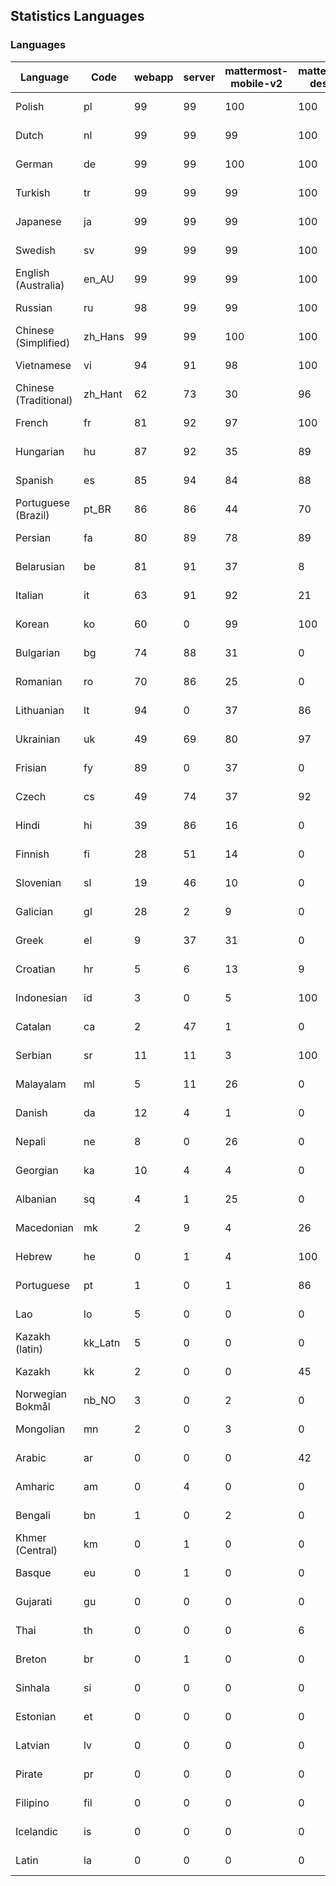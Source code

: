 ## Statistics Languages ##
###  Languages  ###
|Language|Code|webapp|server|mattermost-mobile-v2|mattermost-desktop|playbook-webapp|calls-webapp|Total|Last Modified|
|---|---|---|---|---|---|---|---|---|---|
|Polish|pl| 99| 99| 100| 100| 0| 100| 99|2023-10-27T10:06:52.263729Z|
|Dutch|nl| 99| 99| 99| 100| 0| 100| 99|2023-10-27T10:06:48.860117Z|
|German|de| 99| 99| 100| 100| 0| 100| 99|2023-10-27T10:04:45.169245Z|
|Turkish|tr| 99| 99| 99| 100| 0| 100| 99|2023-10-27T10:07:33.517672Z|
|Japanese|ja| 99| 99| 99| 100| 0| 100| 99|2023-10-27T10:05:56.124892Z|
|Swedish|sv| 99| 99| 99| 100| 0| 100| 99|2023-10-27T10:07:26.528858Z|
|English (Australia)|en_AU| 99| 99| 99| 100| 0| 0| 99|2023-10-27T10:04:51.833906Z|
|Russian|ru| 98| 99| 99| 100| 0| 76| 96|2023-10-27T10:07:09.631077Z|
|Chinese (Simplified)|zh_Hans| 99| 99| 100| 100| 0| 100| 95|2023-10-27T10:07:43.859258Z|
|Vietnamese|vi| 94| 91| 98| 100| 0| 100| 94|2023-10-27T10:07:40.341088Z|
|Chinese (Traditional)|zh_Hant| 62| 73| 30| 96| 0| 4| 88|2023-10-27T10:07:47.576590Z|
|French|fr| 81| 92| 97| 100| 0| 58| 83|2023-10-27T10:05:17.555601Z|
|Hungarian|hu| 87| 92| 35| 89| 0| 0| 82|2023-10-27T10:05:42.011519Z|
|Spanish|es| 85| 94| 84| 88| 0| 28| 81|2023-10-27T10:04:55.908049Z|
|Portuguese (Brazil)|pt_BR| 86| 86| 44| 70| 0| 100| 81|2023-10-27T10:06:59.048577Z|
|Persian|fa| 80| 89| 78| 89| 0| 0| 77|2023-10-27T10:05:07.190135Z|
|Belarusian|be| 81| 91| 37| 8| 0| 0| 76|2023-10-27T10:04:20.339636Z|
|Italian|it| 63| 91| 92| 21| 0| 24| 71|2023-10-27T10:05:52.660267Z|
|Korean|ko| 60| 0| 99| 100| 0| 100| 71|2023-10-27T10:06:13.899790Z|
|Bulgarian|bg| 74| 88| 31| 0| 0| 0| 70|2023-10-27T10:04:24.408952Z|
|Romanian|ro| 70| 86| 25| 0| 0| 0| 67|2023-10-27T10:07:05.797625Z|
|Lithuanian|lt| 94| 0| 37| 86| 0| 89| 63|2023-10-24T20:55:26.832468Z|
|Ukrainian|uk| 49| 69| 80| 97| 0| 0| 59|2023-10-27T10:07:37.159412Z|
|Frisian|fy| 89| 0| 37| 0| 0| 0| 57|2023-10-24T20:52:21.473299Z|
|Czech|cs| 49| 74| 37| 92| 0| 100| 54|2023-10-27T10:04:38.252623Z|
|Hindi|hi| 39| 86| 16| 0| 0| 0| 47|2023-10-27T10:05:34.899774Z|
|Finnish|fi| 28| 51| 14| 0| 0| 0| 32|2023-10-24T20:51:51.938310Z|
|Slovenian|sl| 19| 46| 10| 0| 0| 0| 23|2023-10-09T15:20:58.552528Z|
|Galician|gl| 28| 2| 9| 0| 0| 0| 18|2023-10-24T20:52:31.841961Z|
|Greek|el| 9| 37| 31| 0| 0| 0| 18|2023-10-09T15:20:58.196617Z|
|Croatian|hr| 5| 6| 13| 9| 0| 100| 14|2023-10-26T12:17:44.922153Z|
|Indonesian|id| 3| 0| 5| 100| 0| 0| 14|2023-10-25T04:33:24.913676Z|
|Catalan|ca| 2| 47| 1| 0| 0| 0| 13|2023-10-09T15:20:58.159395Z|
|Serbian|sr| 11| 11| 3| 100| 0| 0| 12|2023-10-24T20:58:17.537255Z|
|Malayalam|ml| 5| 11| 26| 0| 0| 0| 9|2023-10-24T20:55:57.621229Z|
|Danish|da| 12| 4| 1| 0| 0| 0| 8|2023-10-09T15:20:58.185551Z|
|Nepali|ne| 8| 0| 26| 0| 0| 0| 7|2023-10-09T15:20:58.498015Z|
|Georgian|ka| 10| 4| 4| 0| 0| 0| 7|2023-10-24T20:54:15.658025Z|
|Albanian|sq| 4| 1| 25| 0| 0| 0| 5|2023-10-25T09:51:18.065259Z|
|Macedonian|mk| 2| 9| 4| 26| 0| 0| 5|2023-10-27T10:06:30.928518Z|
|Hebrew|he| 0| 1| 4| 100| 0| 0| 4|2023-10-27T10:05:31.342590Z|
|Portuguese|pt| 1| 0| 1| 86| 0| 0| 3|2023-10-09T15:20:58.520311Z|
|Lao|lo| 5| 0| 0| 0| 0| 0| 3|2023-10-09T15:20:58.408506Z|
|Kazakh (latin)|kk_Latn| 5| 0| 0| 0| 0| 0| 3|2023-10-24T20:54:35.554803Z|
|Kazakh|kk| 2| 0| 0| 45| 0| 0| 3|2023-10-24T20:54:25.468925Z|
|Norwegian Bokmål|nb_NO| 3| 0| 2| 0| 0| 0| 2|2023-10-24T20:56:17.583395Z|
|Mongolian|mn| 2| 0| 3| 0| 0| 0| 2|2023-10-09T15:20:58.474766Z|
|Arabic|ar| 0| 0| 0| 42| 0| 0| 1|2023-10-09T15:20:58.462991Z|
|Amharic|am| 0| 4| 0| 0| 0| 0| 1|2023-10-09T15:20:58.102825Z|
|Bengali|bn| 1| 0| 2| 0| 0| 0| 1|2023-10-09T15:20:58.129127Z|
|Khmer (Central)|km| 0| 1| 0| 0| 0| 0| 0|2023-10-09T15:20:58.389365Z|
|Basque|eu| 0| 1| 0| 0| 0| 0| 0|2023-10-09T15:20:58.220029Z|
|Gujarati|gu| 0| 0| 0| 0| 0| 0| 0|2023-10-09T15:20:58.279932Z|
|Thai|th| 0| 0| 0| 6| 0| 0| 0|2023-10-09T15:20:58.586605Z|
|Breton|br| 0| 1| 0| 0| 0| 0| 0|2023-10-09T15:20:58.146710Z|
|Sinhala|si| 0| 0| 0| 0| 0| 0| 0|2023-10-09T15:20:58.537638Z|
|Estonian|et| 0| 0| 0| 0| 0| 0| 0|2023-10-09T15:20:58.209138Z|
|Latvian|lv| 0| 0| 0| 0| 0| 0| 0|2023-10-09T15:20:58.426415Z|
|Pirate|pr| 0| 0| 0| 0| 0| 0| 0|2023-10-09T15:20:58.506339Z|
|Filipino|fil| 0| 0| 0| 0| 0| 0| 0|2023-10-09T15:20:58.242109Z|
|Icelandic|is| 0| 0| 0| 0| 0| 0| 0|2023-10-09T15:20:58.340445Z|
|Latin|la| 0| 0| 0| 0| 0| 0| 0|2023-10-09T15:20:58.399153Z|
